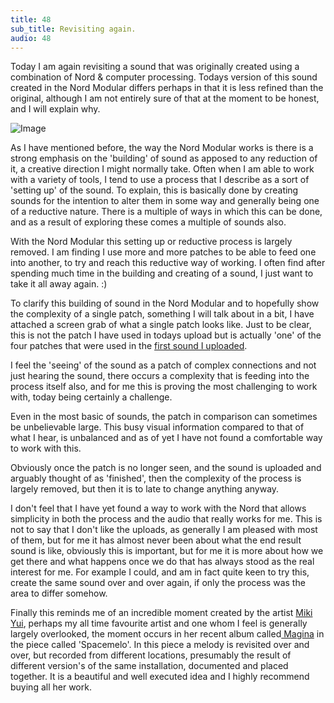 ```yaml
---
title: 48
sub_title: Revisiting again.
audio: 48
---
```


Today I am again revisiting a sound that was originally created using a combination of Nord & computer processing. Todays version of this sound created in the Nord Modular differs perhaps in that it is less refined than the original, although I am not entirely sure of that at the moment to be honest, and I will explain why.

![Image](/assets/img/Snd-48.jpg)

As I have mentioned before, the way the Nord Modular works is there is a strong emphasis on the 'building' of sound as apposed to any reduction of it, a creative direction I might normally take. Often when I am able to work with a variety of tools, I tend to use a process that I describe as a sort of 'setting up' of the sound. To explain, this is basically done by creating sounds for the intention to alter them in some way and generally being one of a reductive nature. There is a multiple of ways in which this can be done, and as a result of exploring these comes a multiple of sounds also. 

With the Nord Modular this setting up or reductive process is largely removed. I am finding I use more and more patches to be able to feed one into another, to try and reach this reductive way of working. I often find after spending much time in the building and creating of a sound, I just want to take it all away again. :)

To clarify this building of sound in the Nord Modular and to hopefully show the complexity of a single patch, something I will talk about in a bit, I have attached a screen grab of what a single patch looks like. Just to be clear, this is not the patch I have used in todays upload but is actually 'one' of the four patches that were used in the <a href="http://www.mono-log.org/snd_01/" title="first sound I uploaded">first sound I uploaded</a>.

I feel the 'seeing' of the sound as a patch of complex connections and not just hearing the sound, there occurs a complexity that is feeding into the process itself also, and for me this is proving the most challenging to work with, today being certainly a challenge. 

Even in the most basic of sounds, the patch in comparison can sometimes be unbelievable large. This busy visual information compared to that of what I hear, is unbalanced and as of yet I have not found a comfortable way to work with this. 

Obviously once the patch is no longer seen, and the sound is uploaded and arguably thought of as 'finished', then the complexity of the process is largely removed, but then it is to late to change anything anyway.

I don't feel that I have yet found a way to work with the Nord that allows simplicity in both the process and the audio that really works for me. This is not to say that I don't like the uploads, as generally I am pleased with most of them, but for me it has almost never been about what the end result sound is like, obviously this is important, but for me it is more about how we get there and what happens once we do that has always stood as the real interest for me. For example I could, and am in fact quite keen to try this, create the same sound over and over again, if only the process was the area to differ somehow. 

Finally this reminds me of an incredible moment created by the artist <a href="http://www.mikiyui.com/" title="Miki Yui">Miki Yui</a>, perhaps my all time favourite artist and one whom I feel is generally largely overlooked, the moment occurs in her recent album called<a href="http://www.mikiyui.com/maginaCD.html" title=" Magina"> Magina</a> in the piece called 'Spacemelo'. In this piece a melody is revisited over and over, but recorded from different locations, presumably the result of different version's of the same installation, documented and placed together. It is a beautiful and well executed idea and I highly recommend buying all her work.